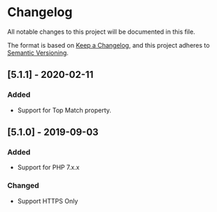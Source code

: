# Changelog
All notable changes to this project will be documented in this file.

The format is based on [Keep a Changelog](https://keepachangelog.com/en/1.0.0/),
and this project adheres to [Semantic Versioning](https://semver.org/spec/v2.0.0.html).

## [5.1.1] - 2020-02-11
### Added
- Support for Top Match property.

## [5.1.0] - 2019-09-03
### Added
- Support for PHP 7.x.x

### Changed
- Support HTTPS Only
